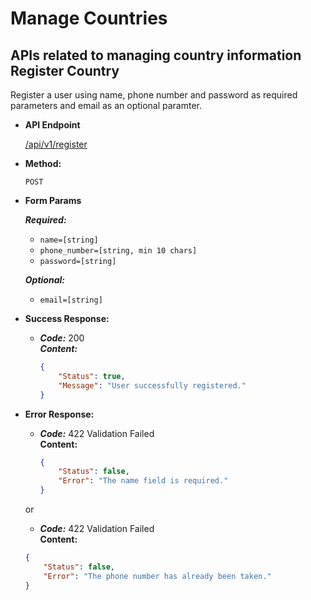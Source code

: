# Manage Countries
APIs related to managing country information
**Register Country**
----
  Register a user using name, phone number and password as required parameters and email as an optional paramter.

* **API Endpoint**

  <a href="">/api/v1/register</a>

* **Method:**

  `POST`
  
*  **Form Params**

   ***Required:***
    - `name=[string]`
    - `phone_number=[string, min 10 chars]`
    - `password=[string]`

    ***Optional:***
    - `email=[string]`

* **Success Response:**

  * ***Code:*** 200 <br />
    ***Content:*** 
    ```json 
    {
        "Status": true,
        "Message": "User successfully registered." 
    }
    ```
 
* **Error Response:**

  * ***Code:*** 422 Validation Failed <br />
    **Content:** 
    ```json 
    {
        "Status": false,
        "Error": "The name field is required."
    }
    ```

  or

   * ***Code:*** 422 Validation Failed <br />
    **Content:** 
    ```json 
    {
        "Status": false,
        "Error": "The phone number has already been taken."
    }
    ```